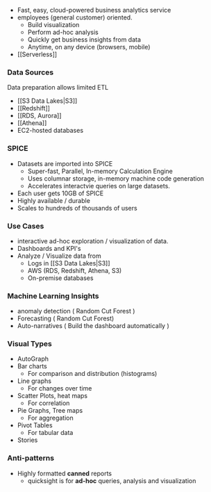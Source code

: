 - Fast, easy, cloud-powered business analytics service
- employees (general customer) oriented.
	- Build visualization
	- Perform ad-hoc analysis
	- Quickly get business insights from data
	- Anytime, on any device (browsers, mobile)
- [[Serverless]]

### Data Sources
Data preparation allows limited ETL
- [[S3 Data Lakes|S3]]
- [[Redshift]]
- [[RDS, Aurora]]
- [[Athena]]
- EC2-hosted databases

### SPICE
- Datasets are imported into SPICE
	- Super-fast, Parallel, In-memory Calculation Engine
	- Uses columnar storage, in-memory machine code generation
	- Accelerates interactvie queries on large datasets.
- Each user gets 10GB of SPICE
- Highly available / durable
- Scales to hundreds of thousands of users

### Use Cases
- interactive ad-hoc exploration / visualization of data.
- Dashboards and KPI's
- Analyze / Visualize data from
	- Logs in [[S3 Data Lakes|S3]]
	- AWS (RDS, Redshift, Athena, S3)
	- On-premise databases

### Machine Learning Insights
- anomaly detection ( Random Cut Forest )
- Forecasting ( Random Cut Forest)
- Auto-narratives ( Build the dashboard automatically )

### Visual Types
- AutoGraph
- Bar charts
	- For comparison and distribution (histograms)
- Line graphs
	- For changes over time
- Scatter Plots, heat maps
	- For correlation
- Pie Graphs, Tree maps
	- For aggregation
- Pivot Tables
	- For tabular data
- Stories
 

### Anti-patterns
- Highly formatted **canned** reports
	- quicksight is for **ad-hoc** queries, analysis and visualization